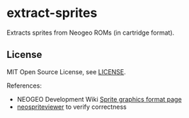 # extract-sprites

Extracts sprites from Neogeo ROMs (in cartridge format).

## License

MIT Open Source License, see [LICENSE](./LICENSE).

References:
- NEOGEO Development Wiki [Sprite graphics format page](https://wiki.neogeodev.org/index.php?title=Sprite_graphics_format)
- [neospriteviewer](https://neospriteviewer.mattgreer.dev/) to verify correctness
